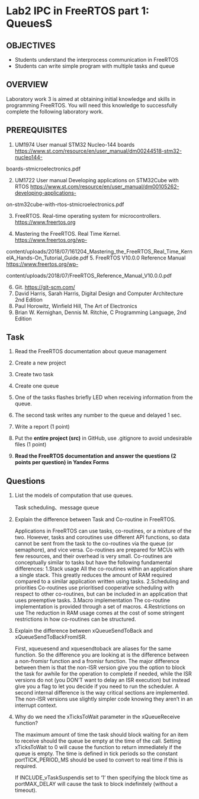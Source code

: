 # Lab2 IPC in FreeRTOS part 1: QueuesS

## OBJECTIVES

- Students understand the interprocess communication in FreeRTOS
- Students can write simple program with multiple tasks and queue

## OVERVIEW

Laboratory work 3 is aimed at obtaining initial knowledge and skills in programming FreeRTOS. You will need this knowledge to successfully complete the following laboratory work.

## PREREQUISITES

1. UM1974 User manual STM32 Nucleo-144 boards https://www.st.com/resource/en/user_manual/dm00244518-stm32-nucleo144-

boards-stmicroelectronics.pdf

2. UM1722 User manual Developing applications on STM32Cube with RTOS https://www.st.com/resource/en/user_manual/dm00105262-developing-applications-

on-stm32cube-with-rtos-stmicroelectronics.pdf

3. FreeRTOS. Real-time operating system for microcontrollers. https://www.freertos.org

4. Mastering the FreeRTOS. Real Time Kernel. https://www.freertos.org/wp-

content/uploads/2018/07/161204_Mastering_the_FreeRTOS_Real_Time_KernelA_Hands-On_Tutorial_Guide.pdf 5. FreeRTOS V10.0.0 Reference Manual https://www.freertos.org/wp-

content/uploads/2018/07/FreeRTOS_Reference_Manual_V10.0.0.pdf

6. Git. https://git-scm.com/
7. David Harris, Sarah Harris, Digital Design and Computer Architecture 2nd Edition
8. Paul Horowitz, Winfield Hill, The Art of Electronics
9. Brian W. Kernighan, Dennis M. Ritchie, C Programming Language, 2nd Edition

## Task

1. Read the FreeRTOS documentation about queue management
2. Create a new project

3. Create two task

4. Create one queue

5. One of the tasks flashes briefly LED when receiving information from the queue.

6. The second task writes any number to the queue and delayed 1 sec.

7. Write a report (1 point)

8. Put the **entire project (src)** in GitHub, use .gitignore to avoid undesirable files (1 point)

9. **Read the FreeRTOS documentation and answer the questions (2 points per question) in Yandex Forms**

## Questions

1. List the models of computation that use queues.

   Task scheduling、message queue

2. Explain the difference between Task and Co-routine in FreeRTOS.

   Applications in FreeRTOS can use tasks, co-routines, or a mixture of the two. However, tasks and coroutines use different API functions, so data cannot be sent from the task to the co-routines via the queue (or semaphore), and vice versa. Co-routines are prepared for MCUs with few resources, and their overhead is very small.
   Co-routines are conceptually similar to tasks but have the following fundamental differences:
   1.Stack usage
   All the co-routines within an application share a single stack. This greatly reduces the amount of RAM required compared to a similar application written using tasks.
   2.Scheduling and priorities
   Co-routines use prioritised cooperative scheduling with respect to other co-routines, but can be included in an application that uses preemptive tasks.
   3.Macro implementation
   The co-routine implementation is provided through a set of macros.
   4.Restrictions on use
   The reduction in RAM usage comes at the cost of some stringent restrictions in how co-routines can be structured.

3. Explain the difference between xQueueSendToBack and xQueueSendToBackFromISR.

   First, xqueuesend and xquesendtoback are aliases for the same function. So the difference you are looking at is the difference between a non-fromisr function and a fromisr function. The major difference between them is that the non-ISR version give you the option to block the task for awhile for the operation to complete if needed, while the ISR versions do not (you DON’T want to delay an ISR execution) but instead give you a flag to let you decide if you need to run the scheduler. A second internal difference is the way critical sections are implemented. The non-ISR versions use slightly simpler code knowing they aren’t in an interrupt context.

4. Why do we need the xTicksToWait parameter in the xQueueReceive function?

   The maximum amount of time the task should block waiting for an item to receive should the queue be empty at the time of the call. Setting xTicksToWait to 0 will cause the function to return immediately if the queue is empty. The time is defined in tick periods so the constant portTICK_PERIOD_MS should be used to convert to real time if this is required.

   If INCLUDE_vTaskSuspendis set to ‘1’ then specifying the block time as portMAX_DELAY will cause the task to block indefinitely (without a timeout).